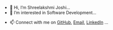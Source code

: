 - 👋 Hi, I’m Shreelakshmi Joshi...
- 👀 I’m interested in Software Development...
<!-- - 🌱 I’m currently learning ... -->
<!-- - 💞️ I’m looking to collaborate on ... -->
- 📫 Connect with me on [GitHub](https://github.com/shreelakshmijoshi), 
[Email](shreelakshmi.joshi@datakaveri.org), [LinkedIn](https://www.linkedin.com/in/shreelakshmi-joshi-a250a61a6/) ...


<!---
shreelakshmi-datakaveri/shreelakshmi-datakaveri is a ✨ special ✨ repository because its `README.md` (this file) appears on your GitHub profile.
You can click the Preview link to take a look at your changes.
--->

